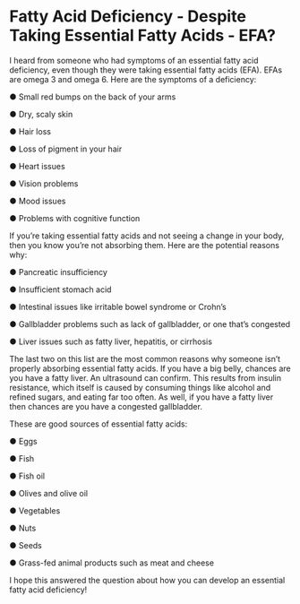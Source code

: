 # Fatty Acid Deficiency - Despite Taking Essential Fatty Acids - EFA?

I heard from someone who had symptoms of an essential fatty acid deficiency, even though they were taking essential fatty acids (EFA). EFAs are omega 3 and omega 6. Here are the symptoms of a deficiency:

● Small red bumps on the back of your arms

● Dry, scaly skin

● Hair loss

● Loss of pigment in your hair

● Heart issues

● Vision problems

● Mood issues

● Problems with cognitive function

If you’re taking essential fatty acids and not seeing a change in your body, then you know you’re not absorbing them. Here are the potential reasons why:

● Pancreatic insufficiency

● Insufficient stomach acid

● Intestinal issues like irritable bowel syndrome or Crohn’s

● Gallbladder problems such as lack of gallbladder, or one that’s congested

● Liver issues such as fatty liver, hepatitis, or cirrhosis

The last two on this list are the most common reasons why someone isn’t properly absorbing essential fatty acids. If you have a big belly, chances are you have a fatty liver. An ultrasound can confirm. This results from insulin resistance, which itself is caused by consuming things like alcohol and refined sugars, and eating far too often. As well, if you have a fatty liver then chances are you have a congested gallbladder.

These are good sources of essential fatty acids:

● Eggs

● Fish

● Fish oil

● Olives and olive oil

● Vegetables

● Nuts

● Seeds

● Grass-fed animal products such as meat and cheese

I hope this answered the question about how you can develop an essential fatty acid deficiency!